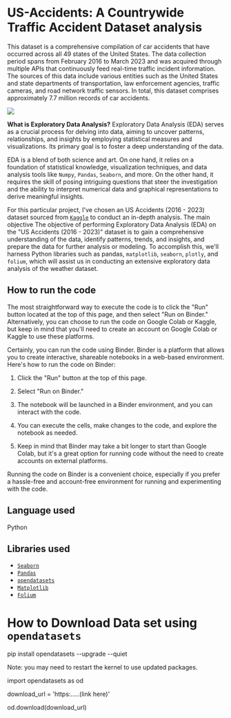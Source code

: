 # US-Accidents: A Countrywide Traffic Accident Dataset analysis


This dataset is a comprehensive compilation of car accidents that have occurred across all 49 states of the United States. The data collection period spans from February 2016 to March 2023 and was acquired through multiple APIs that continuously feed real-time traffic incident information. The sources of this data include various entities such as the United States and state departments of transportation, law enforcement agencies, traffic cameras, and road network traffic sensors. In total, this dataset comprises approximately 7.7 million records of car accidents.

![](https://i.imgur.com/ThC4Pqq.png)


**What is Exploratory Data Analysis?**
Exploratory Data Analysis (EDA) serves as a crucial process for delving into data, aiming to uncover patterns, relationships, and insights by employing statistical measures and visualizations. Its primary goal is to foster a deep understanding of the data.

EDA is a blend of both science and art. On one hand, it relies on a foundation of statistical knowledge, visualization techniques, and data analysis tools like `Numpy`, `Pandas`, `Seaborn`, and more. On the other hand, it requires the skill of posing intriguing questions that steer the investigation and the ability to interpret numerical data and graphical representations to derive meaningful insights.

For this particular project, I've chosen an US Accidents (2016 - 2023) dataset sourced from [`Kaggle`](https://www.kaggle.com/datasets) to conduct an in-depth analysis. The main objective The objective of performing Exploratory Data Analysis (EDA) on the "US Accidents (2016 - 2023)" dataset is to gain a comprehensive understanding of the data, identify patterns, trends, and insights, and prepare the data for further analysis or modeling. To accomplish this, we'll harness Python libraries such as pandas, `matplotlib`, `seaborn`, `plotly`, and `folium`, which will assist us in conducting an extensive exploratory data analysis of the weather dataset.

## How to run the code
The most straightforward way to execute the code is to click the "Run" button located at the top of this page, and then select "Run on Binder." Alternatively, you can choose to run the code on Google Colab or Kaggle, but keep in mind that you'll need to create an account on Google Colab or Kaggle to use these platforms.

Certainly, you can run the code using Binder. Binder is a platform that allows you to create interactive, shareable notebooks in a web-based environment. Here's how to run the code on Binder:

1. Click the "Run" button at the top of this page.

2. Select "Run on Binder."

3. The notebook will be launched in a Binder environment, and you can interact with the code.

4. You can execute the cells, make changes to the code, and explore the notebook as needed.

5. Keep in mind that Binder may take a bit longer to start than Google Colab, but it's a great option for running code without the need to create accounts on external platforms.

Running the code on Binder is a convenient choice, especially if you prefer a hassle-free and account-free environment for running and experimenting with the code.


## Language used
Python

## Libraries used
- [`Seaborn`](https://seaborn.pydata.org/)
- [`Pandas`](https://pandas.pydata.org/)
- [`opendatasets`](https://pypi.org/project/opendatasets/)
- [`Matplotlib`](https://matplotlib.org/)
- [`Folium`](https://pypi.org/project/folium/)

# How to Download Data set using `opendatasets`

pip install opendatasets --upgrade --quiet

Note: you may need to restart the kernel to use updated packages.

import opendatasets as od

download_url = 'https:.....(link here)'

od.download(download_url)



